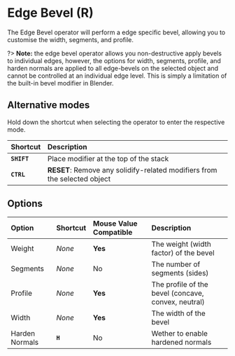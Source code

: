 # Edge Bevel (<span title="Recallable">R</span>)

The Edge Bevel operator will perform a edge specific bevel, allowing you to customise the width, segments, and profile.

?> **Note:** the edge bevel operator allows you non-destructive apply bevels to individual edges, however, the options for width, segments, profile, and harden normals are applied to all edge-bevels on the selected object and cannot be controlled at an individual edge level. This is simply a limitation of the built-in bevel modifier in Blender.

[](../_media/edge-bevel.mp4 ':include')

## Alternative modes

Hold down the shortcut when selecting the operator to enter the respective mode.

| Shortcut | Description |
| :--- | :--- |
| **`SHIFT`** | Place modifier at the top of the stack |
| **`CTRL`** | **RESET**: Remove any solidify-related modifiers from the selected object |

## Options

| Option | Shortcut | Mouse Value Compatible | Description |
| :--- | :--- | :--- | :--- |
| Weight | _None_ | **Yes** | The weight (width factor) of the bevel |
| Segments | _None_ | No | The number of segments (sides) |
| Profile | _None_ | **Yes** | The profile of the bevel (concave, convex, neutral) |
| Width | _None_ | **Yes** | The width of the bevel |
| Harden Normals | **`H`** | No | Wether to enable hardened normals |